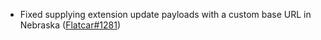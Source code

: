 - Fixed supplying extension update payloads with a custom base URL in Nebraska ([Flatcar#1281](https://github.com/flatcar/Flatcar/issues/1281))
